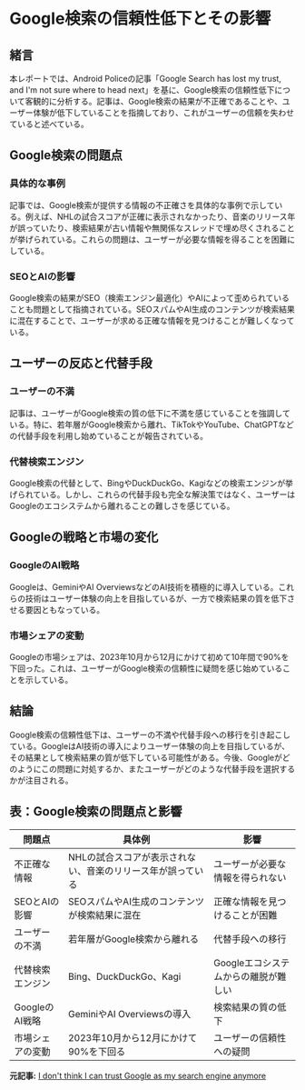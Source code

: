 # Google検索の信頼性低下とその影響

## 緒言

本レポートでは、Android Policeの記事「Google Search has lost my trust, and I'm not sure where to head next」を基に、Google検索の信頼性低下について客観的に分析する。記事は、Google検索の結果が不正確であることや、ユーザー体験が低下していることを指摘しており、これがユーザーの信頼を失わせていると述べている。

## Google検索の問題点

### 具体的な事例

記事では、Google検索が提供する情報の不正確さを具体的な事例で示している。例えば、NHLの試合スコアが正確に表示されなかったり、音楽のリリース年が誤っていたり、検索結果が古い情報や無関係なスレッドで埋め尽くされることが挙げられている。これらの問題は、ユーザーが必要な情報を得ることを困難にしている。

### SEOとAIの影響

Google検索の結果がSEO（検索エンジン最適化）やAIによって歪められていることも問題として指摘されている。SEOスパムやAI生成のコンテンツが検索結果に混在することで、ユーザーが求める正確な情報を見つけることが難しくなっている。

## ユーザーの反応と代替手段

### ユーザーの不満

記事は、ユーザーがGoogle検索の質の低下に不満を感じていることを強調している。特に、若年層がGoogle検索から離れ、TikTokやYouTube、ChatGPTなどの代替手段を利用し始めていることが報告されている。

### 代替検索エンジン

Google検索の代替として、BingやDuckDuckGo、Kagiなどの検索エンジンが挙げられている。しかし、これらの代替手段も完全な解決策ではなく、ユーザーはGoogleのエコシステムから離れることの難しさを感じている。

## Googleの戦略と市場の変化

### GoogleのAI戦略

Googleは、GeminiやAI OverviewsなどのAI技術を積極的に導入している。これらの技術はユーザー体験の向上を目指しているが、一方で検索結果の質を低下させる要因ともなっている。

### 市場シェアの変動

Googleの市場シェアは、2023年10月から12月にかけて初めて10年間で90%を下回った。これは、ユーザーがGoogle検索の信頼性に疑問を感じ始めていることを示している。

## 結論

Google検索の信頼性低下は、ユーザーの不満や代替手段への移行を引き起こしている。GoogleはAI技術の導入によりユーザー体験の向上を目指しているが、その結果として検索結果の質が低下している可能性がある。今後、Googleがどのようにこの問題に対処するか、またユーザーがどのような代替手段を選択するかが注目される。

## 表：Google検索の問題点と影響

| 問題点 | 具体例 | 影響 |
|---|---|---|
| 不正確な情報 | NHLの試合スコアが表示されない、音楽のリリース年が誤っている | ユーザーが必要な情報を得られない |
| SEOとAIの影響 | SEOスパムやAI生成のコンテンツが検索結果に混在 | 正確な情報を見つけることが困難 |
| ユーザーの不満 | 若年層がGoogle検索から離れる | 代替手段への移行 |
| 代替検索エンジン | Bing、DuckDuckGo、Kagi | Googleエコシステムからの離脱が難しい |
| GoogleのAI戦略 | GeminiやAI Overviewsの導入 | 検索結果の質の低下 |
| 市場シェアの変動 | 2023年10月から12月にかけて90%を下回る | ユーザーの信頼性への疑問 |

**元記事:** [I don't think I can trust Google as my search engine anymore](https://www.androidpolice.com/google-search-engine-lost-my-trust/)